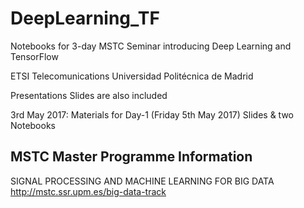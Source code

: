 # DeepLearning_TF
Notebooks for 3-day MSTC Seminar introducing Deep Learning and TensorFlow

ETSI Telecomunications
Universidad Politécnica de Madrid

Presentations Slides are also included

3rd May 2017: Materials for Day-1 (Friday 5th May 2017) Slides & two Notebooks 

## MSTC Master Programme Information
SIGNAL PROCESSING AND MACHINE LEARNING FOR BIG DATA
http://mstc.ssr.upm.es/big-data-track

